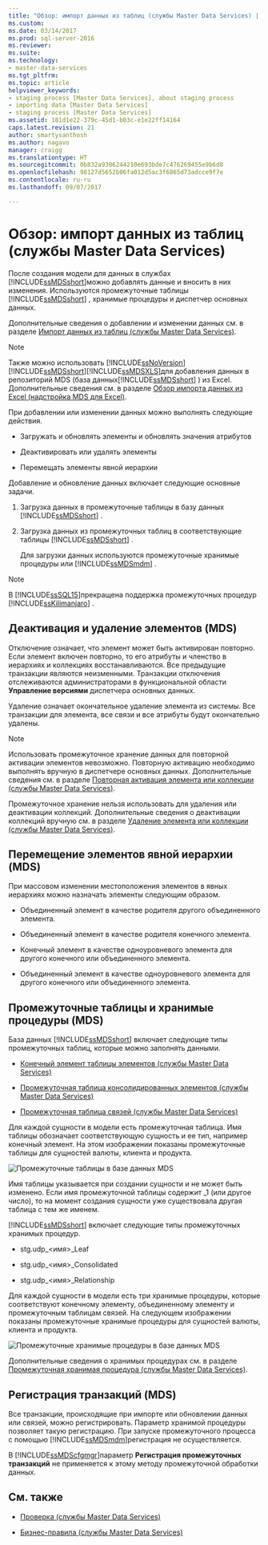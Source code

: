 ```yaml
---
title: "Обзор: импорт данных из таблиц (службы Master Data Services) | Документы Майкрософт"
ms.custom: 
ms.date: 03/14/2017
ms.prod: sql-server-2016
ms.reviewer: 
ms.suite: 
ms.technology:
- master-data-services
ms.tgt_pltfrm: 
ms.topic: article
helpviewer_keywords:
- staging process [Master Data Services], about staging process
- importing data [Master Data Services]
- staging process [Master Data Services]
ms.assetid: 181d1e22-379c-45d1-b03c-e1e22ff14164
caps.latest.revision: 21
author: smartysanthosh
ms.author: nagavo
manager: craigg
ms.translationtype: HT
ms.sourcegitcommit: 0b832a9306244210e693bde7c476269455e9b6d8
ms.openlocfilehash: 98127d5652b06fa012d5ac3f6865d73adcce9f7e
ms.contentlocale: ru-ru
ms.lasthandoff: 09/07/2017

---
```

# <a name="overview-importing-data-from-tables-master-data-services"></a>Обзор: импорт данных из таблиц (службы Master Data Services)
  После создания модели для данных в службах [!INCLUDE[ssMDSshort](../includes/ssmdsshort-md.md)]можно добавлять данные и вносить в них изменения.   Используются промежуточные таблицы [!INCLUDE[ssMDSshort](../includes/ssmdsshort-md.md)] , хранимые процедуры и диспетчер основных данных.  
  
 Дополнительные сведения о добавлении и изменении данных см. в разделе [Импорт данных из таблиц (службы Master Data Services)](../master-data-services/import-data-from-tables-master-data-services.md).  
  
> [!NOTE]  
>  Также можно использовать [!INCLUDE[ssNoVersion](../includes/ssnoversion-md.md)][!INCLUDE[ssMDSshort](../includes/ssmdsshort-md.md)][!INCLUDE[ssMDSXLS](../includes/ssmdsxls-md.md)]для добавления данных в репозиторий MDS (база данных[!INCLUDE[ssMDSshort](../includes/ssmdsshort-md.md)] ) из Excel. Дополнительные сведения см. в разделе [Обзор импорта данных из Excel (надстройка MDS для Excel)](../master-data-services/microsoft-excel-add-in/overview-importing-data-from-excel-mds-add-in-for-excel.md).  
  
 При добавлении или изменении данных можно выполнять следующие действия.  
  
-   Загружать и обновлять элементы и обновлять значения атрибутов  
  
-   Деактивировать или удалять элементы  
  
-   Перемещать элементы явной иерархии  
  
 Добавление и обновление данных включает следующие основные задачи.  
  
1.  Загрузка данных в промежуточные таблицы в базу данных [!INCLUDE[ssMDSshort](../includes/ssmdsshort-md.md)] .  
  
2.  Загрузка данных из промежуточных таблиц в соответствующие таблицы [!INCLUDE[ssMDSshort](../includes/ssmdsshort-md.md)] .  
  
     Для загрузки данных используются промежуточные хранимые процедуры или [!INCLUDE[ssMDSmdm](../includes/ssmdsmdm-md.md)] .  
  
> [!NOTE]  
>  В [!INCLUDE[ssSQL15](../includes/sssql15-md.md)]прекращена поддержка промежуточных процедур [!INCLUDE[ssKilimanjaro](../includes/sskilimanjaro-md.md)] .  
  
## <a name="deactivating-and-deleting-members-mds"></a>Деактивация и удаление элементов (MDS)  
 Отключение означает, что элемент может быть активирован повторно. Если элемент включен повторно, то его атрибуты и членство в иерархиях и коллекциях восстанавливаются. Все предыдущие транзакции являются неизменными. Транзакции отключения отслеживаются администраторами в функциональной области **Управление версиями** диспетчера основных данных.  
  
 Удаление означает окончательное удаление элемента из системы. Все транзакции для элемента, все связи и все атрибуты будут окончательно удалены.  
  
> [!NOTE]  
>  Использовать промежуточное хранение данных для повторной активации элементов невозможно. Повторную активацию необходимо выполнять вручную в диспетчере основных данных. Дополнительные сведения см. в разделе [Повторная активация элемента или коллекции (службы Master Data Services)](../master-data-services/reactivate-a-member-or-collection-master-data-services.md).  
>   
>  Промежуточное хранение нельзя использовать для удаления или деактивации коллекций. Дополнительные сведения о деактивации коллекций вручную см. в разделе [Удаление элемента или коллекции (службы Master Data Services)](../master-data-services/delete-a-member-or-collection-master-data-services.md).  
  
## <a name="moving-explicit-hierarchy-members-mds"></a>Перемещение элементов явной иерархии (MDS)  
 При массовом изменении местоположения элементов в явных иерархиях можно назначать элементы следующим образом.  
  
-   Объединенный элемент в качестве родителя другого объединенного элемента.  
  
-   Объединенный элемент в качестве родителя конечного элемента.  
  
-   Конечный элемент в качестве одноуровневого элемента для другого конечного или объединенного элемента.  
  
-   Объединенный элемент в качестве одноуровневого элемента для другого конечного или объединенного элемента.  
  
## <a name="staging-tables-and-stored-procedures-mds"></a>Промежуточные таблицы и хранимые процедуры (MDS)  
 База данных [!INCLUDE[ssMDSshort](../includes/ssmdsshort-md.md)] включает следующие типы промежуточных таблиц, которые можно заполнять данными.  
  
-   [Конечный элемент таблицы элементов (службы Master Data Services)](../master-data-services/leaf-member-staging-table-master-data-services.md)  
  
-   [Промежуточная таблица консолидированных элементов (службы Master Data Services)](../master-data-services/consolidated-member-staging-table-master-data-services.md)  
  
-   [Промежуточная таблица связей (службы Master Data Services)](../master-data-services/relationship-staging-table-master-data-services.md)  
  
 Для каждой сущности в модели есть промежуточная таблица. Имя таблицы обозначает соответствующую сущность и ее тип, например конечный элемент. На этом изображении показаны промежуточные таблицы для сущностей валюты, клиента и продукта.  
  
 ![Промежуточные таблицы в базе данных MDS](../master-data-services/media/mds-staging-tables.png "Промежуточные таблицы в базе данных MDS")  
  
 Имя таблицы указывается при создании сущности и не может быть изменено. Если имя промежуточной таблицы содержит _1 (или другое число), то на момент создания сущности уже существовала другая таблица с тем же именем.  
  
 [!INCLUDE[ssMDSshort](../includes/ssmdsshort-md.md)] включает следующие типы промежуточных хранимых процедур.  
  
-   stg.udp_\<имя>_Leaf  
  
-   stg.udp_\<имя>_Consolidated  
  
-   stg.udp_\<имя>_Relationship  
  
 Для каждой сущности в модели есть три хранимые процедуры, которые соответствуют конечному элементу, объединенному элементу и промежуточным таблицам связей.  На следующем изображении показаны промежуточные хранимые процедуры для сущностей валюты, клиента и продукта.  
  
 ![Промежуточные хранимые процедуры в базе данных MDS](../master-data-services/media/mds-staging-storedprocedures.png "Промежуточные хранимые процедуры в базе данных MDS")  
  
 Дополнительные сведения о хранимых процедурах см. в разделе [Промежуточная хранимая процедура (службы Master Data Services)](../master-data-services/staging-stored-procedure-master-data-services.md).  
  
## <a name="logging-transactions-mds"></a>Регистрация транзакций (MDS)  
 Все транзакции, происходящие при импорте или обновлении данных или связей, можно регистрировать. Параметр хранимой процедуры позволяет такую регистрацию. При запуске промежуточного процесса с помощью [!INCLUDE[ssMDSmdm](../includes/ssmdsmdm-md.md)]регистрация не осуществляется.  
  
 В [!INCLUDE[ssMDScfgmgr](../includes/ssmdscfgmgr-md.md)]параметр **Регистрация промежуточных транзакций** не применяется к этому методу промежуточной обработки данных.  
  
## <a name="related-content"></a>См. также  
  
-   [Проверка (службы Master Data Services)](../master-data-services/validation-master-data-services.md)  
  
-   [Бизнес-правила (службы Master Data Services)](../master-data-services/business-rules-master-data-services.md)  
  
  
